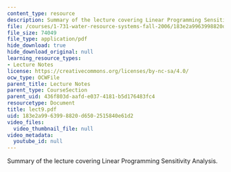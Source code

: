 ```yaml
---
content_type: resource
description: Summary of the lecture covering Linear Programming Sensitivity Analysis.
file: /courses/1-731-water-resource-systems-fall-2006/183e2a9963998820d6502515840e61d2_lect9.pdf
file_size: 74049
file_type: application/pdf
hide_download: true
hide_download_original: null
learning_resource_types:
- Lecture Notes
license: https://creativecommons.org/licenses/by-nc-sa/4.0/
ocw_type: OCWFile
parent_title: Lecture Notes
parent_type: CourseSection
parent_uid: 436f803d-aafd-e037-4181-b5d176483fc4
resourcetype: Document
title: lect9.pdf
uid: 183e2a99-6399-8820-d650-2515840e61d2
video_files:
  video_thumbnail_file: null
video_metadata:
  youtube_id: null
---
```

Summary of the lecture covering Linear Programming Sensitivity Analysis.
